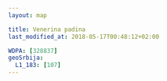 ```yaml
---
layout: map

title: Venerina padina
last_modified_at: 2018-05-17T00:48:12+02:00

WDPA: [328837]
geoSrbija:
  L1_183: [107]
---
```

